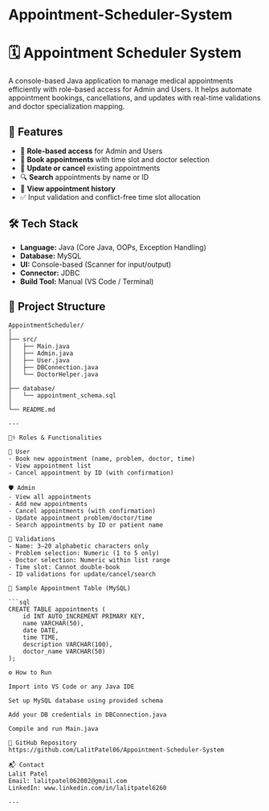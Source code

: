 # Appointment-Scheduler-System
# 🗓️ Appointment Scheduler System

A console-based Java application to manage medical appointments efficiently with role-based access for Admin and Users. It helps automate appointment bookings, cancellations, and updates with real-time validations and doctor specialization mapping.

## 🚀 Features

- 🔐 **Role-based access** for Admin and Users
- 📅 **Book appointments** with time slot and doctor selection
- 🔄 **Update or cancel** existing appointments
- 🔍 **Search** appointments by name or ID
- 📃 **View appointment history**
- ✅ Input validation and conflict-free time slot allocation

## 🛠️ Tech Stack

- **Language:** Java (Core Java, OOPs, Exception Handling)
- **Database:** MySQL
- **UI:** Console-based (Scanner for input/output)
- **Connector:** JDBC
- **Build Tool:** Manual (VS Code / Terminal)

## 📂 Project Structure

```plaintext
AppointmentScheduler/
│
├── src/
│   ├── Main.java
│   ├── Admin.java
│   ├── User.java
│   ├── DBConnection.java
│   └── DoctorHelper.java
│
├── database/
│   └── appointment_schema.sql
│
└── README.md

---

🧑‍⚕️ Roles & Functionalities

👤 User  
- Book new appointment (name, problem, doctor, time)  
- View appointment list  
- Cancel appointment by ID (with confirmation)  

🛡️ Admin  
- View all appointments  
- Add new appointments  
- Cancel appointments (with confirmation)  
- Update appointment problem/doctor/time  
- Search appointments by ID or patient name  

📌 Validations  
- Name: 3–20 alphabetic characters only  
- Problem selection: Numeric (1 to 5 only)  
- Doctor selection: Numeric within list range  
- Time slot: Cannot double-book  
- ID validations for update/cancel/search  

🧪 Sample Appointment Table (MySQL)

```sql
CREATE TABLE appointments (
    id INT AUTO_INCREMENT PRIMARY KEY,
    name VARCHAR(50),
    date DATE,
    time TIME,
    description VARCHAR(100),
    doctor_name VARCHAR(50)
);

⚙️ How to Run

Import into VS Code or any Java IDE

Set up MySQL database using provided schema

Add your DB credentials in DBConnection.java

Compile and run Main.java

🔗 GitHub Repository
https://github.com/LalitPatel06/Appointment-Scheduler-System

📬 Contact
Lalit Patel
Email: lalitpatel062002@gmail.com
LinkedIn: www.linkedin.com/in/lalitpatel6260

---
